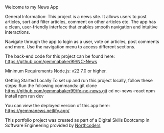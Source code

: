 Welcome to my News App

General Information:
This project is a news site. It allows users to post articles, sort and filter articles, comment on other articles etc. The app has a clean, user-friendly interface that enables smooth navigation and intuitive interactions.

Navigate through the app to login as a user, vote on articles, post comments and more. Use the navigation menu to access different sections.

The back-end code for this project can be found here:
https://github.com/gemmabaker99/NC-News

Minimum Requirements
Node.js: v22.7.0 or higher.

Getting Started Locally
To set up and run this project locally, follow these steps:
Run the following commands:
git clone https://github.com/gemmabaker99/fe-nc-news.git
cd nc-news-react
npm install
npm run dev

You can view the deployed version of this app here: https://gemmanews.netlify.app/

This portfolio project was created as part of a Digital Skills Bootcamp in Software Engineering provided by [Northcoders](https://northcoders.com/)
